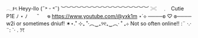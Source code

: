 
𓂃۶ৎ Heyy-llo (˶˃ ᵕ ˂˶)
︶︶︶︶︶︶︶︶︶︶︶︶︶︶︶︶︶
𓏵⠀ ﹒⠀Cutie P1E  ﾉ   ⋆  ﾉ  ⠀⠀˵⠀⠀𖦹
https://www.youtube.com/@yxk1m ⋆˙⟡
────ʚ ♡ ɞ────
w2i or sometimes dniuf! ✶⋆.˚
⊹₊ ˚‧︵‿₊୨୧₊‿︵‧ ˚ ₊⊹
Not so often online!!
:¨ ·.· ¨:
 `· . ꔫ
